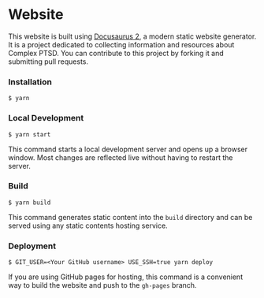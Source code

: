 # Website

This website is built using [Docusaurus 2](https://docusaurus.io/), a modern static website generator. It is a project dedicated to collecting information and resources about Complex PTSD. You can contribute to this project by forking it and submitting pull requests.

### Installation

```
$ yarn
```

### Local Development

```
$ yarn start
```

This command starts a local development server and opens up a browser window. Most changes are reflected live without having to restart the server.

### Build

```
$ yarn build
```

This command generates static content into the `build` directory and can be served using any static contents hosting service.

### Deployment

```
$ GIT_USER=<Your GitHub username> USE_SSH=true yarn deploy
```

If you are using GitHub pages for hosting, this command is a convenient way to build the website and push to the `gh-pages` branch.
